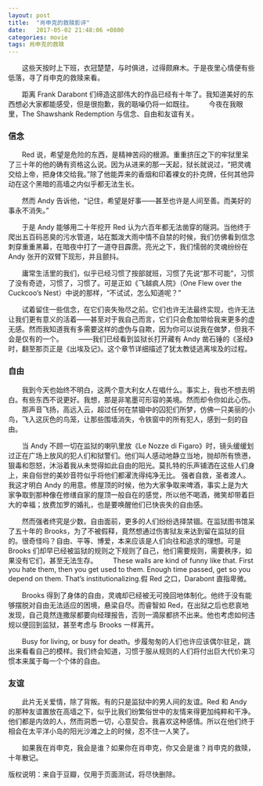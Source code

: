 ```yaml
---
layout: post
title:  "肖申克的救赎影评"
date:   2017-05-02 21:48:06 +0800
categories: movie
tags: 肖申克的救赎
---
```



　　这些天按时上下班，衣冠楚楚，与时俱进，过得颇麻木。于是夜里心情便有些低落，寻了肖申克的救赎来看。

　　距离 Frank Darabont 们缔造这部伟大的作品已经有十年了。我知道美好的东西想必大家都能感受，但是很抱歉，我的聒噪仍将一如既往。
　　今夜在我眼里，The Shawshank Redemption 与信念、自由和友谊有关。


### 信念

　　Red 说，希望是危险的东西，是精神苦闷的根源。重重挤压之下的牢狱里呆了三十年的他的确有资格这么说。因为从进来的那一天起，狱长就说过，“把灵魂交给上帝，把身体交给我。”除了他能弄来的香烟和印着裸女的扑克牌，任何其他异动在这个黑暗的高墙之内似乎都无法生长。

　　然而 Andy 告诉他，“记住，希望是好事——甚至也许是人间至善。而美好的事永不消失。”

　　于是 Andy 能够用二十年挖开 Red 认为六百年都无法凿穿的隧洞。当他终于爬出五百码恶臭的污水管道，站在瓢泼大雨中情不自禁的时候，我们仿佛看到信念刺穿重重黑幕，在暗夜中打了一道夺目霹雳。亮光之下，我们懦弱的灵魂纷纷在 Andy 张开的双臂下现形，并且颤抖。

　　庸常生活里的我们，似乎已经习惯了按部就班，习惯了先说“那不可能”，习惯了没有奇迹，习惯了，习惯了。可是正如《飞越疯人院》（One Flew over the Cuckcoo’s Nest）中说的那样，“不试试，怎么知道呢？”

　　试着留住一些信念，在它们丧失殆尽之前。它们也许无法最终实现，也许无法让我们更有意义的活着——甚至对于我自己而言，它们只会愈加带给我来更多的虚无感。然而我知道我有多需要这样的虚伪与自欺，因为你可以说我在做梦，但我不会是仅有的一个。
　　——我们已经看到监狱长打开藏有 Andy 凿石锤的《圣经》时，翻至那页正是《出埃及记》。这个章节详细描述了犹太教徒逃离埃及的过程。

### 自由

　　我到今天也始终不明白，这两个意大利女人在唱什么。事实上，我也不想去明白。有些东西不说更好。我想，那是非笔墨可形容的美境。然而却令你如此心伤。
　　那声音飞扬，高远入云，超过任何在禁锢中的囚犯们所梦，仿佛一只美丽的小鸟，飞入这灰色的鸟笼，让那些围墙消失，令铁窗中的所有犯人，感到一刻的自由。

　　当 Andy 不顾一切在监狱的喇叭里放《Le Nozze di Figaro》时，镜头缓缓划过正在广场上放风的犯人们和狱警们。他们叫人感动地静立当地，抛却所有愤懑，狠毒和怨怒，沐浴着我从未觉得如此自由的阳光。莫扎特的乐声铺洒在这些人们身上，来自俗世的美妙音符似乎将他们都濯洗得纯净无比。
强者自救，圣者渡人。我这才明白 Andy 的用意。修屋顶的时候，他为大家争取来啤酒，事实上是为大家争取到那种像在修缮自家的屋顶一般自在的感觉，所以他不喝酒，微笑却带着巨大的幸福；放费加罗的婚礼，也是要唤醒他们已快丧失的自由感。

　　然而强者终究是少数。自由面前，更多的人们纷纷选择禁锢。在监狱图书馆呆了五十年的 Brooks，为了不被假释，竟然想通过伤害狱友来达到留在监狱的目的。很奇怪吗？自由、平等、博爱，本来应该是人们向往和追求的理想。可是 Brooks 们却早已经被监狱的规则之下规则了自己，他们需要规则，需要秩序，如果没有它们，甚至无法生存。
　　These walls are kind of funny like that. First you hate them, then you get used to them. Enough time passed, get so you depend on them. That’s institutionalizing.假 Red 之口，Darabont 直指卑微。

　　Brooks 得到了身体的自由，灵魂却已经被无可挽回地体制化。他终于没有能够摆脱对自由无法适应的困境，悬梁自尽。而睿智如 Red，在出狱之后也悲哀地发现，自己竟然连撒尿都要向经理报告，否则一滴尿都挤不出来。他也考虑如何违规以便回到监狱，甚至考虑与 Brooks 一样离开。

　　Busy for living, or busy for death。步履匆匆的人们也许应该偶尔驻足，跳出来看看自己的模样。我们终会知道，习惯于服从规则的人们将付出巨大代价来习惯本来属于每一个个体的自由。 

### 友谊

　　此片无关爱情，除了背叛。有的只是监狱中的男人间的友谊。Red 和 Andy 的那种友谊置放在高墙之下，似乎比我们纷繁俗世中的友情来得更加纯粹和干净。他们都是内敛的人，然而洞悉一切，心意契合。我喜欢这种感情。所以在他们终于相会在太平洋小岛的阳光沙滩之上的时候，忍不住一人笑了。


　　如果我在肖申克，我会是谁？如果你在肖申克，你又会是谁？肖申克的救赎，十年散记。

版权说明：来自于豆瓣，仅用于页面测试，将尽快删除。